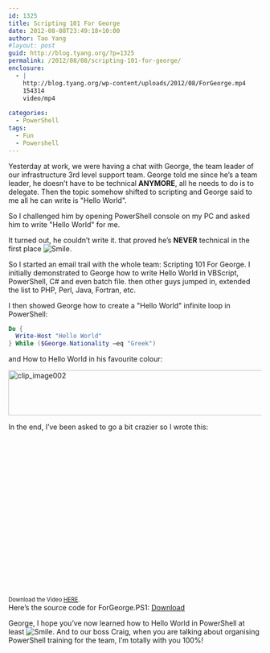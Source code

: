 ```yaml
---
id: 1325
title: Scripting 101 For George
date: 2012-08-08T23:49:18+10:00
author: Tao Yang
#layout: post
guid: http://blog.tyang.org/?p=1325
permalink: /2012/08/08/scripting-101-for-george/
enclosure:
  - |
    http://blog.tyang.org/wp-content/uploads/2012/08/ForGeorge.mp4
    154314
    video/mp4
    
categories:
  - PowerShell
tags:
  - Fun
  - Powershell
---
```

Yesterday at work, we were having a chat with George, the team leader of our infrastructure 3rd level support team. George told me since he’s a team leader, he doesn’t have to be technical <strong>ANYMORE</strong>, all he needs to do is to delegate. Then the topic somehow shifted to scripting and George said to me all he can write is "Hello World".

So I challenged him by opening PowerShell console on my PC and asked him to write "Hello World" for me.

It turned out, he couldn’t write it. that proved he’s <strong>NEVER</strong> technical in the first place <img class="wlEmoticon wlEmoticon-smile" style="border-style: none;" src="http://blog.tyang.org/wp-content/uploads/2012/08/wlEmoticon-smile1.png" alt="Smile" />.

So I started an email trail with the whole team: Scripting 101 For George. I initially demonstrated to George how to write Hello World in VBScript, PowerShell, C# and even batch file. then other guys jumped in, extended the list to PHP, Perl, Java, Fortran, etc.

I then showed George how to create a "Hello World" infinite loop in PowerShell:

```powershell
Do {
  Write-Host "Hello World"
} While ($George.Nationality –eq "Greek")
```


and How to Hello World in his favourite colour:

<a href="http://blog.tyang.org/wp-content/uploads/2012/08/clip_image002.jpg"><img style="background-image: none; padding-left: 0px; padding-right: 0px; display: inline; padding-top: 0px; border-width: 0px;" title="clip_image002" src="http://blog.tyang.org/wp-content/uploads/2012/08/clip_image002_thumb.jpg" alt="clip_image002" width="580" height="90" border="0" /></a>

In the end, I’ve been asked to go a bit crazier so I wrote this:
<div id="scid:5737277B-5D6D-4f48-ABFC-DD9C333F4C5D:f1582243-e8ea-4e41-8c83-bde5095a3b7a" class="wlWriterEditableSmartContent" style="margin: 0px; display: inline; float: none; padding: 0px;">
<div><object width="509" height="314" classid="clsid:d27cdb6e-ae6d-11cf-96b8-444553540000" codebase="http://download.macromedia.com/pub/shockwave/cabs/flash/swflash.cab#version=6,0,40,0"><param name="src" value="http://www.youtube.com/v/oW0MAlG1dLA?hl=en&hd=1" /><embed width="509" height="314" type="application/x-shockwave-flash" src="http://www.youtube.com/v/oW0MAlG1dLA?hl=en&hd=1" /></object></div>
<div style="width: 509px; clear: both; font-size: .8em;">Download the Video <a href="http://blog.tyang.org/wp-content/uploads/2012/08/ForGeorge.mp4">HERE</a>.</div>
</div>
Here’s the source code for ForGeorge.PS1: <a title="ForGeorge.PS1" href="http://blog.tyang.org/wp-content/uploads/2012/08/ForGeorge.zip">Download</a>

George, I hope you’ve now learned how to Hello World in PowerShell at least <img class="wlEmoticon wlEmoticon-smile" style="border-style: none;" src="http://blog.tyang.org/wp-content/uploads/2012/08/wlEmoticon-smile1.png" alt="Smile" />. And to our boss Craig, when you are talking about organising PowerShell training for the team, I’m totally with you 100%!